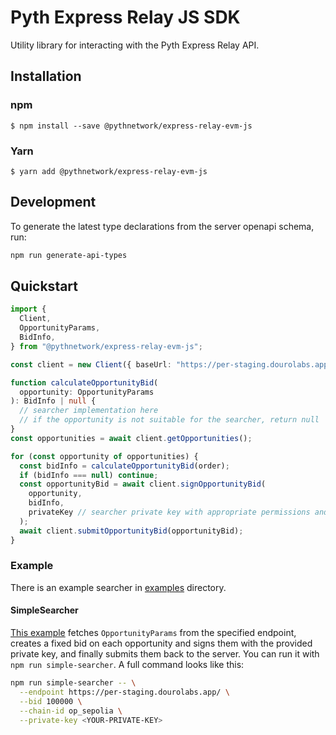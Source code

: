 # Pyth Express Relay JS SDK

Utility library for interacting with the Pyth Express Relay API.

## Installation

### npm

```
$ npm install --save @pythnetwork/express-relay-evm-js
```

### Yarn

```
$ yarn add @pythnetwork/express-relay-evm-js
```

## Development

To generate the latest type declarations from the server openapi schema, run:

```bash
npm run generate-api-types
```

## Quickstart

```typescript
import {
  Client,
  OpportunityParams,
  BidInfo,
} from "@pythnetwork/express-relay-evm-js";

const client = new Client({ baseUrl: "https://per-staging.dourolabs.app/" });

function calculateOpportunityBid(
  opportunity: OpportunityParams
): BidInfo | null {
  // searcher implementation here
  // if the opportunity is not suitable for the searcher, return null
}
const opportunities = await client.getOpportunities();

for (const opportunity of opportunities) {
  const bidInfo = calculateOpportunityBid(order);
  if (bidInfo === null) continue;
  const opportunityBid = await client.signOpportunityBid(
    opportunity,
    bidInfo,
    privateKey // searcher private key with appropriate permissions and assets
  );
  await client.submitOpportunityBid(opportunityBid);
}
```

### Example

There is an example searcher in [examples](./src/examples/) directory.

#### SimpleSearcher

[This example](./src/examples/SimpleSearcher.ts) fetches `OpportunityParams` from the specified endpoint,
creates a fixed bid on each opportunity and signs them with the provided private key, and finally submits them back to the server. You can run it with
`npm run simple-searcher`. A full command looks like this:

```bash
npm run simple-searcher -- \
  --endpoint https://per-staging.dourolabs.app/ \
  --bid 100000 \
  --chain-id op_sepolia \
  --private-key <YOUR-PRIVATE-KEY>
```
